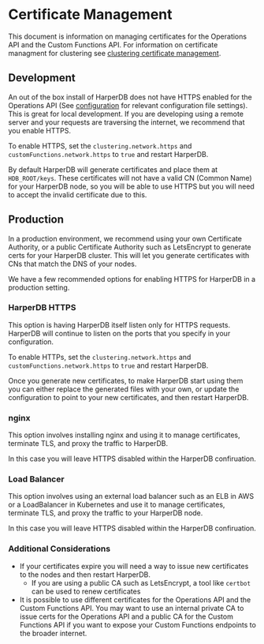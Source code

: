 # Certificate Management

This document is information on managing certificates for the Operations API and the Custom Functions API. For information on certificate managment for clustering see [clustering certificate management](../clustering/certificate-management.md).

## Development

An out of the box install of HarperDB does not have HTTPS enabled for the Operations API (See [configuration](../configuration.md) for relevant configuration file settings). This is great for local development. If you are developing using a remote server and your requests are traversing the internet, we recommend that you enable HTTPS.

To enable HTTPS, set the `clustering.network.https` and `customFunctions.network.https` to `true` and restart HarperDB.

By default HarperDB will generate certificates and place them at `HDB_ROOT/keys`. These certificates will not have a valid CN (Common Name) for your HarperDB node, so you will be able to use HTTPS but you will need to accept the invalid certificate due to this.

## Production

In a production environment, we recommend using your own Certificate Authority, or a public Certificate Authority such as LetsEncrypt to generate certs for your HarperDB cluster. This will let you generate certificates with CNs that match the DNS of your nodes.

We have a few recommended options for enabling HTTPS for HarperDB in a production setting.

### HarperDB HTTPS

This option is having HarperDB itself listen only for HTTPS requests. HarperDB will continue to listen on the ports that you specify in your configuration.

To enable HTTPs, set the `clustering.network.https` and `customFunctions.network.https` to `true` and restart HarperDB.

Once you generate new certificates, to make HarperDB start using them you can either replace the generated files with your own, or update the configuration to point to your new certificates, and then restart HarperDB.

### nginx

This option involves installing nginx and using it to manage certificates, terminate TLS, and proxy the traffic to HarperDB.

In this case you will leave HTTPS disabled within the HarperDB confiruation.

### Load Balancer

This option involves using an external load balancer such as an ELB in AWS or a LoadBalancer in Kubernetes and use it to manage certificates, terminate TLS, and proxy the traffic to your HarperDB node.

In this case you will leave HTTPS disabled within the HarperDB confiruation.

### Additional Considerations

* If your certificates expire you will need a way to issue new certificates to the nodes and then restart HarperDB.
    * If you are using a public CA such as LetsEncrypt, a tool like `certbot` can be used to renew certificates
* It is possible to use different certificates for the Operations API and the Custom Functions API. You may want to use an internal private CA to issue certs for the Operations API and a public CA for the Custom Functions API if you want to expose your Custom Functions endpoints to the broader internet.